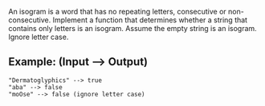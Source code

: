 An isogram is a word that has no repeating letters, consecutive or non-consecutive. Implement a function that determines whether a string that contains only letters is an isogram. Assume the empty string is an isogram. Ignore letter case.

## Example: (Input --> Output)

```
"Dermatoglyphics" --> true
"aba" --> false
"moOse" --> false (ignore letter case)
```
